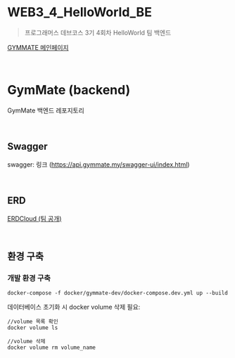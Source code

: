 # WEB3_4_HelloWorld_BE

> 프로그래머스 데브코스 3기 4회차 HelloWorld 팀 백엔드

[GYMMATE 메인페이지](https://web-3-4-hello-world-fe.vercel.app/)

<br>

# GymMate (backend)

GymMate 백엔드 레포지토리

<br>

## Swagger

swagger: 링크 (https://api.gymmate.my/swagger-ui/index.html)

<br>

## ERD

[ERDCloud (팀 공개)](https://www.erdcloud.com/d/WcjqbEfh4n8qsvEaA)

<br>

## 환경 구축

### 개발 환경 구축

```
docker-compose -f docker/gymmate-dev/docker-compose.dev.yml up --build
```

데이터베이스 초기화 시 docker volume 삭제 필요:

```
//volume 목록 확인
docker volume ls

//volume 삭제
docker volume rm volume_name
```

